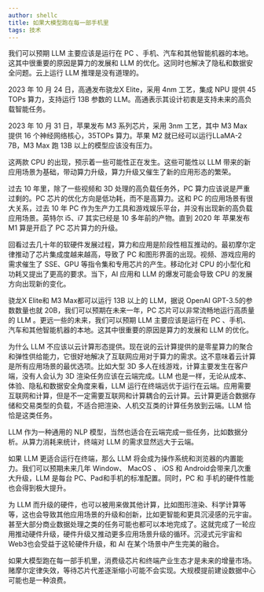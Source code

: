 ```yaml
---
author: shellc
title: 如果大模型跑在每一部手机里
tags: 技术
---
```


我们可以预期 LLM 主要应该是运行在 PC 、手机、汽车和其他智能机器的本地。这其中很重要的原因是算力的发展和 LLM 的优化。这同时也解决了隐私和数据安全问题。云上运行 LLM 推理是没有道理的。

<!--more-->

2023 年 10 月 24 日，高通发布骁龙X Elite，采用 4nm 工艺，集成 NPU 提供 45 TOPs 算力，支持运行 13B 参数的 LLM。高通表示其设计初衷是支持未来的高负载智能任务。

2023 年 10 月 31 日，苹果发布 M3 系列芯片，采用 3nm 工艺，其中 M3 Max 提供 16 个神经网络核心，35TOPs 算力。苹果 M2 就已经可以运行LLaMA-2 7B，M3 Max 跑 13B 以上的模型应该没有压力。

这两款 CPU 的出现，预示着一些可能性正在发生。这些可能性以 LLM 带来的新应用场景为基础，带动算力升级，算力升级又催生了新的应用形态的繁荣。

过去 10 年里，除了一些视频和 3D 处理的高负载任务外，PC 算力应该说是严重过剩的。PC 芯片的优化方向是低功耗，而不是高算力。这和 PC 的应用场景有很大关系，过去 10 年 PC 作为生产力工具和游戏娱乐平台，并没有出现新的高负载应用场景。英特尔 i5、i7 其实已经是 10 多年前的产物。直到 2020 年 苹果发布 M1 算是开启了 PC 芯片算力的升级。

回看过去几十年的软硬件发展过程，算力和应用是阶段性相互推动的。最初摩尔定律推动了芯片集成度越来越高，导致了 PC 和图形界面的出现。视频、游戏应用的需求催生了 SSE、GPU 等指令集和专用芯片的产生。移动化对 CPU 的小型化和功耗又提出了更高的要求。当下，AI 应用和 LLM 的爆发可能会导致 CPU 的发展方向出现新的变化。

骁龙X Elite和 M3 Max都可以运行 13B 以上的 LLM，据说 OpenAI GPT-3.5的参数数量也就 20B，我们可以预期在未来一年，PC 芯片可以非常流畅地运行高质量的 LLM 。更远一些的未来，我们可以预期 LLM 主要应该是运行在 PC 、手机、汽车和其他智能机器的本地。这其中很重要的原因是算力的发展和 LLM 的优化。

为什么 LLM 不应该以云计算形态提供。现在说的云计算提供的是零星算力的聚合和弹性供给能力，它很好地解决了互联网应用对于算力的需求。这不意味着云计算是所有应用场景的最优选项。比如大型 3D 多人在线游戏，计算主要发生在客户端，没有人会认为 3D 渲染任务应该在云端完成。LLM 也是一样，无论从成本、体验、隐私和数据安全角度来看，LLM 运行在终端远优于运行在云端。应用需要互联网和计算，但是不一定需要互联网和计算耦合的云计算。云计算更适合数据存储和交易类型的负载，不适合把渲染、人机交互类的计算任务放到云端。LLM 恰恰是这类任务。

LLM 作为一种通用的 NLP 模型，当然也适合在云端完成一些任务，比如数据分析。从算力消耗来统计，终端对 LLM 的需求显然远大于云端。


如果 LLM 更适合运行在终端，那么 LLM 将会成为操作系统和浏览器的内置能力。我们可以预期未来几年 Window、 MacOS 、 iOS 和 Android会带来几次重大升级，LLM 是每台 PC、Pad和手机的标准配置。同时，PC 和 手机的硬件性能也会得到极大提升。


为 LLM 而升级的硬件，也可以被用来做其他计算，比如图形渲染、科学计算等等，这也会导致其他应用场景的升级和创新，比如更智能和更具沉浸感的元宇宙。甚至大部分商业数据处理之类的任务可能也都可以本地完成了。这就完成了一轮应用推动硬件升级，硬件升级又推动更多应用场景升级的循环。沉浸式元宇宙和Web3也会受益于这轮硬件升级，和 AI 在某个场景中产生完美的融合。

如果大模型跑在每一部手机里，消费级芯片和终端产业生态才是未来的增量市场。赌摩尔定律失效，等待芯片代差逐渐缩小可能不会实现。大规模提前建设数据中心可能也是一种浪费。